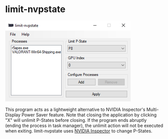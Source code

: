 # limit-nvpstate

<img src="/assets/img/program-screenshot.png">

This program acts as a lightweight alternative to NVIDIA Inspector's Multi-Display Power Saver feature. Note that closing the application by clicking "X" will unlimit P-States before closing. If the program ends abruptly (ending the process in task manager), the unlimit action will not be executed when exiting. limit-nvpstate uses [NVIDIA Inspector](https://www.techpowerup.com/download/nvidia-inspector) to change P-States.
